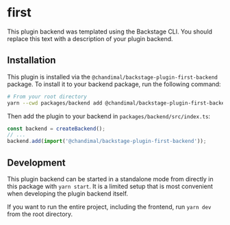 # first

This plugin backend was templated using the Backstage CLI. You should replace this text with a description of your plugin backend.

## Installation

This plugin is installed via the `@chandimal/backstage-plugin-first-backend` package. To install it to your backend package, run the following command:

```bash
# From your root directory
yarn --cwd packages/backend add @chandimal/backstage-plugin-first-backend
```

Then add the plugin to your backend in `packages/backend/src/index.ts`:

```ts
const backend = createBackend();
// ...
backend.add(import('@chandimal/backstage-plugin-first-backend'));
```

## Development

This plugin backend can be started in a standalone mode from directly in this
package with `yarn start`. It is a limited setup that is most convenient when
developing the plugin backend itself.

If you want to run the entire project, including the frontend, run `yarn dev` from the root directory.
